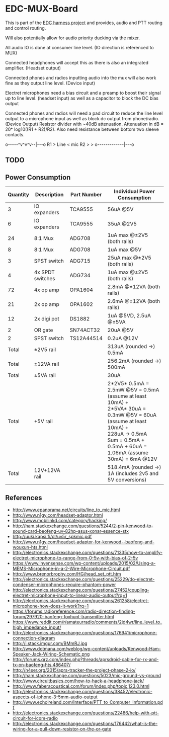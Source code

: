 # EDC-MUX-Board

This is part of the [EDC harness
project](https://github.com/sww1235/edc-harness) and provides, audio and PTT
routing and control routing.

Will also potentially allow for audio priority ducking
via the [mixer](https://github.com/sww1235/portable-line-mixer).

All audio IO is done at consumer line level. (IO direction is referenced to MUX)

Connected headphones will accept this as there is also an integrated amplifier.
(Headset output)

Connected phones and radios inputting audio into the mux will also work fine as
they output line level. (Device input)

Electret microphones need a bias circuit and a preamp to boost their signal up
to line level. (headset input) as well as a capacitor to block the DC bias output

Connected phones and radios will need a pad circuit to reduce the line level
output to a microphone input as well as block dc output from phone/radio.
(Device Output) Resistor divider with ~40dB attenuation. Attenuation in dB = 20*
log10((R1 + R2)/R2). Also need resistance between bottom two sleeve contacts.

o-----^v^v^v--|---o
      R1      >
Line          < mic
          R2  >
              >
o-------------|---o

## TODO



## Power Consumption

|Quantity|Description|Part Number|Individual Power Consumption|
|--------|-----------|-----------|----------------------------|
|3|IO expanders|TCA9555|56uA \@5V|
|6|IO expanders|TCA9555|35uA \@2V5|
|24|8:1 Mux|ADG708|1uA max \@±2V5 (both rails)|
|8|8:1 Mux|ADG708|1uA max \@5V|
|3|SPST switch|ADG715|25uA max \@±2V5 (both rails)|
|4|4x SPDT switches|ADG734|1uA max \@±2V5 (both rails)|
|72|4x op amp|OPA1604|2.8mA \@±12VA (both rails)|
|21|2x op amp|OPA1602|2.6mA \@±12VA (both rails)|
|12|2x digi pot|DS1882| 1uA \@5VD, 2.5uA \@±5VA|
|2|OR gate|SN74ACT32|20uA \@5V|
|2|SPST switch|TS12A44514|0.2uA \@12V|
|Total|±2V5 rail||313uA (rounded ->) 0.5mA|
|Total|±12VA rail||256.2mA (rounded ->) 500mA|
|Total|±5VA rail||30uA|
|Total|+5V rail||2\*2V5\* 0.5mA = 2.5mW \@5V = 0.5mA (assume at least 10mA) + </br>2\*5VA\* 30uA = 0.3mW \@5V = 60uA (assume at least 10mA) + </br>228uA -> 0.5mA </br> Sum = 0.5mA + 0.5mA + 60uA = 1.06mA (assume 30mA) = 6mA \@12V|
|Total|12V+12VA rail||518.4mA (rounded ->) 1A (includes 2v5 and 5V conversions)|


## References

-   <http://www.epanorama.net/circuits/line_to_mic.html>
-   <http://www.n1gy.com/headset-adaptor.html>
-   <http://www.mobilinkd.com/category/hacking/>
-   <http://ham.stackexchange.com/questions/5244/2-pin-kenwood-to-sound-card-beofeng-uv-82hp-asus-xonar-essence-stx>
-   <http://uuki.kapsi.fi/dl/uv5r_spkmic.pdf>
-   <http://www.n1gy.com/headset-adaptor-for-kenwood--baofeng-and-wouxun-hts.html>
-   <http://electronics.stackexchange.com/questions/71335/how-to-amplify-electret-microphone-to-range-from-0-5v-with-bias-of-2-5v>
-   <https://www.invensense.com/wp-content/uploads/2015/02/Using-a-MEMS-Microphone-in-a-2-Wire-Microphone-Circuit.pdf>
-   <http://www.brenorbrophy.com/HG/head_set_ptt.htm>
-   <http://electronics.stackexchange.com/questions/25229/do-electret-condenser-microphones-require-phantom-power>
-   <http://electronics.stackexchange.com/questions/27452/coupling-electret-microphone-input-to-linear-audio-output?rq=1>
-   <http://electronics.stackexchange.com/questions/261258/electret-microphone-how-does-it-work?rq=1>
-   <https://forums.radioreference.com/radio-direction-finding-forum/297920-baofeng-foxhunt-transmitter.html>
-   <https://www.reddit.com/r/amateurradio/comments/2jd4wr/line_level_to_high_impedance_input/>
-   <http://electronics.stackexchange.com/questions/176941/microphone-connection-diagram>
-   <http://i.stack.imgur.com/BMmRJ.jpg>
-   <http://www.dotmana.com/weblog/wp-content/uploads/Kenwood-Ham-Speaker-Jack-Wiring-Schematic.png>
-   <http://forums.qrz.com/index.php?threads/aprsdroid-cable-for-rx-and-tx-on-baofeng-hts.486407/>
-   <http://n4ser.org/2015/aprs-tracker-the-project-phase-2-io/>
-   <http://ham.stackexchange.com/questions/5023/mic-ground-vs-ground>
-   <http://www.circuitbasics.com/how-to-hack-a-headphone-jack/>
-   <http://www.faberacoustical.com/forum/index.php/topic,123.0.html>
-   <http://electronics.stackexchange.com/questions/38452/electronic-aspects-of-iphone-3-5mm-audio-output>
-   <http://www.echoireland.com/Interface/PTT_to_Computer_Information.pdf>
-   <http://electronics.stackexchange.com/questions/22486/help-with-ptt-circuit-for-icom-radio>
-   <http://electronics.stackexchange.com/questions/176442/what-is-the-wiring-for-a-pull-down-resistor-on-the-or-gate>
